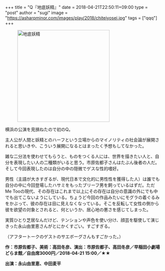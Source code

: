 +++
title = "Q『地底妖精』"
date = 2018-04-21T22:50:11+09:00
type = "post"
author = "sugi"
image = "https://asharpminor.com/images/play/2018/chiteiyosei.jpg"
tags = ["qqq"]
+++
<figure class="alignleft"><img src="/images/play/2018/chiteiyosei.jpg" alt="地底妖精" style="width: 300px !important;"></figure>

横浜の公演を見損ねたので初のQ。

主人公が人間と妖精とのハーフという立場からのマイノリティの社会論が展開されると思いきや、こういう展開になるとはまったく予想もしてなかった。

雑な二分法を使わせてもらうと、ものをつくる人には、世界を描きたい人と、自分を表現したい人の二種類がいると思う。市原佐都子さんはたぶん後者の人だ。そして今回表現したのは自分の中の隠微でゲスな性的嗜好。

男性（主語が大きすぎるが、現代日本で文化的に男性性を獲得した人）は誰でも自分の中に今回登場したハサミをもったブリーフ男を飼っているはずだ。ただMe Tooの現代、その存在はこれまで以上にその存在は自分の意識の外にでも中でも出てこないようにしている。ちょうど今回の作品みたいにモグラの着ぐるみをかぶって、彼の存在は目に見えなくなっている。そこを反転して女性の側から彼を欲望の対象とされると、何というか、居心地の悪さを感じてしまった。

実質ひとり芝居なんだけど、テンションや声色を使い分け、顔芸を駆使して演じきった永山由里恵さんがとにかくすごい。すごすぎる。

（アフタートークのゲストのサエボーグさんもすごかった。）

**作：市原佐都子、美術：高田冬彦、演出：市原佐都子、高田冬彦／早稲田小劇場どらま館／自由席3000円／2018-04-21 15:00／★★**

**出演：永山由里恵、中田麦平**
